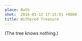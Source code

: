 ```yaml
---
place: Bath
shot:  2016-03-12 17:15:51 +0000
title: Withered Treasure
---
```


(The tree knows nothing.)
